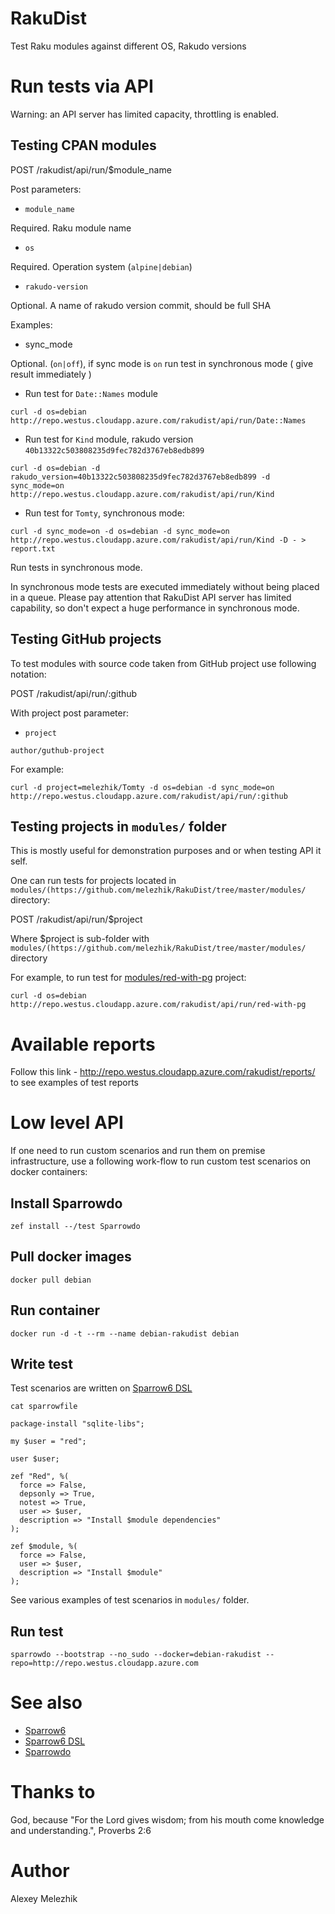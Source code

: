 # RakuDist

Test Raku modules against different OS, Rakudo versions

# Run tests via API

Warning: an API server has limited capacity, throttling is enabled.

## Testing CPAN modules

POST /rakudist/api/run/$module_name

Post parameters:

- `module_name` 

Required. Raku module name

- `os` 

Required. Operation system (`alpine|debian`)

- `rakudo-version`
 
Optional. A name of rakudo version commit, should be full SHA

Examples:


- sync_mode

Optional. (`on|off`), if sync mode is `on` run test in synchronous mode ( give result immediately )

* Run test for `Date::Names` module

`curl -d os=debian http://repo.westus.cloudapp.azure.com/rakudist/api/run/Date::Names`

* Run test for `Kind` module, rakudo version `40b13322c503808235d9fec782d3767eb8edb899`

`curl -d os=debian -d rakudo_version=40b13322c503808235d9fec782d3767eb8edb899 -d sync_mode=on http://repo.westus.cloudapp.azure.com/rakudist/api/run/Kind`


* Run test for `Tomty`, synchronous mode:

`curl -d sync_mode=on -d os=debian -d sync_mode=on http://repo.westus.cloudapp.azure.com/rakudist/api/run/Kind -D - > report.txt`


Run tests in synchronous mode.

In synchronous mode tests are executed immediately without being placed in a queue. Please pay attention that RakuDist API server has limited capability,
so don't expect a huge performance in synchronous mode.


## Testing GitHub projects

To test modules with source code taken from GitHub project use following notation:

POST /rakudist/api/run/:github

With project post parameter:

- `project`

`author/guthub-project`

For example:

`curl -d project=melezhik/Tomty -d os=debian -d sync_mode=on http://repo.westus.cloudapp.azure.com/rakudist/api/run/:github`


## Testing projects in `modules/` folder


This is mostly useful for demonstration purposes and or when testing API it self.

One can run tests for projects located in `modules/(https://github.com/melezhik/RakuDist/tree/master/modules/` directory:

POST  /rakudist/api/run/$project

Where $project is sub-folder with `modules/(https://github.com/melezhik/RakuDist/tree/master/modules/` directory

For example, to run test for [modules/red-with-pg](https://github.com/melezhik/RakuDist/tree/master/modules/red-with-pg)  project:

`curl -d os=debian http://repo.westus.cloudapp.azure.com/rakudist/api/run/red-with-pg`


# Available reports

Follow this link - http://repo.westus.cloudapp.azure.com/rakudist/reports/ to see examples of test reports

# Low level API

If one need to run custom scenarios and run them on premise infrastructure, use a following work-flow
to run custom test scenarios on docker containers:

## Install Sparrowdo

`zef install --/test Sparrowdo`

## Pull docker images

`docker pull debian`

## Run container

`docker run -d -t --rm --name debian-rakudist debian`

## Write test

Test scenarios are written on [Sparrow6 DSL](https://github.com/melezhik/Sparrow6/blob/master/documentation/dsl.md)

`cat sparrowfile`

```
package-install "sqlite-libs";

my $user = "red";

user $user;

zef "Red", %(
  force => False,
  depsonly => True,
  notest => True,
  user => $user,
  description => "Install $module dependencies"
);

zef $module, %(
  force => False,
  user => $user,
  description => "Install $module"
);

```

See various examples of test scenarios in `modules/` folder.

## Run test

`sparrowdo --bootstrap --no_sudo --docker=debian-rakudist --repo=http://repo.westus.cloudapp.azure.com`

# See also

* [Sparrow6](https://github.com/melezhik/Sparrow6)
* [Sparrow6 DSL](https://github.com/melezhik/Sparrow6/blob/master/documentation/dsl.md)
* [Sparrowdo](https://github.com/melezhik/sparrowdo)

# Thanks to

God, because "For the Lord gives wisdom; from his mouth come knowledge and understanding.", Proverbs 2:6

# Author

Alexey Melezhik

